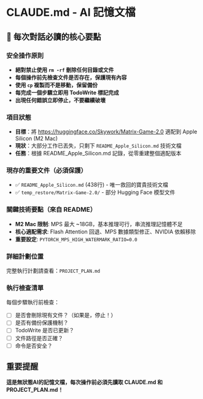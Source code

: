 # CLAUDE.md - AI 記憶文檔

## 🚨 每次對話必讀的核心要點

### 安全操作原則
- **絕對禁止使用 `rm -rf` 刪除任何目錄或文件**
- **每個操作前先檢查文件是否存在，保護現有內容**
- **使用 `cp` 複製而不是移動，保留備份**
- **每完成一個步驟立即用 TodoWrite 標記完成**
- **出現任何錯誤立即停止，不要繼續破壞**

### 項目狀態
- **目標**：將 https://huggingface.co/Skywork/Matrix-Game-2.0 適配到 Apple Silicon (M2 Mac)
- **現狀**：大部分工作已丟失，只剩下 `README_Apple_Silicon.md` 技術文檔
- **任務**：根據 README_Apple_Silicon.md 記錄，從零重建整個適配版本

### 現存的重要文件（必須保護）
- ✅ `README_Apple_Silicon.md` (438行) - 唯一救回的寶貴技術文檔
- ✅ `temp_restore/Matrix-Game-2.0/` - 部分 Hugging Face 模型文件

### 關鍵技術要點（來自 README）
- **M2 Mac 限制**: MPS 最大 ~18GB，基本推理可行，串流推理記憶體不足
- **核心適配需求**: Flash Attention 回退、MPS 數據類型修正、NVIDIA 依賴移除
- **重要設定**: `PYTORCH_MPS_HIGH_WATERMARK_RATIO=0.0`

### 詳細計劃位置
完整執行計劃請查看：`PROJECT_PLAN.md`

### 執行檢查清單
每個步驟執行前檢查：
- [ ] 是否會刪除現有文件？（如果是，停止！）
- [ ] 是否有備份保護機制？
- [ ] TodoWrite 是否已更新？
- [ ] 文件路徑是否正確？
- [ ] 命令是否安全？

## 重要提醒
**這是無狀態AI的記憶文檔，每次操作前必須先讀取 CLAUDE.md 和 PROJECT_PLAN.md！**